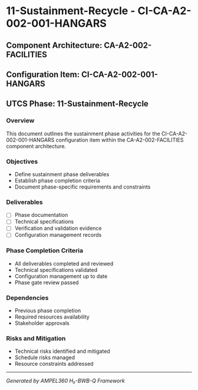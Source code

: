 # 11-Sustainment-Recycle - CI-CA-A2-002-001-HANGARS

## Component Architecture: CA-A2-002-FACILITIES
## Configuration Item: CI-CA-A2-002-001-HANGARS
## UTCS Phase: 11-Sustainment-Recycle

### Overview
This document outlines the sustainment phase activities for the CI-CA-A2-002-001-HANGARS configuration item within the CA-A2-002-FACILITIES component architecture.

### Objectives
- Define sustainment phase deliverables
- Establish phase completion criteria
- Document phase-specific requirements and constraints

### Deliverables
- [ ] Phase documentation
- [ ] Technical specifications
- [ ] Verification and validation evidence
- [ ] Configuration management records

### Phase Completion Criteria
- All deliverables completed and reviewed
- Technical specifications validated
- Configuration management up to date
- Phase gate review passed

### Dependencies
- Previous phase completion
- Required resources availability
- Stakeholder approvals

### Risks and Mitigation
- Technical risks identified and mitigated
- Schedule risks managed
- Resource constraints addressed

---
*Generated by AMPEL360 H₂-BWB-Q Framework*
